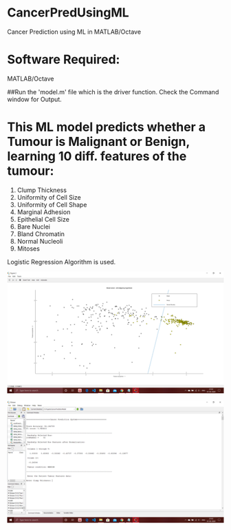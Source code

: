 # CancerPredUsingML
Cancer Prediction using ML in MATLAB/Octave

# Software Required:
MATLAB/Octave


##Run the 'model.m' file which is the driver function. Check the Command window for Output.

# This ML model predicts whether a Tumour is Malignant or Benign, learning 10 diff. features of the tumour:
1) Clump Thickness
2) Uniformity of Cell Size
3) Uniformity of Cell Shape
4) Marginal Adhesion
5) Epithelial Cell Size
6) Bare Nuclei
7) Bland Chromatin
8) Normal Nucleoli
9) Mitoses

Logistic Regression Algorithm is used.

![Decision Boundary](https://github.com/soumyadeeptadas/CancerPredUsingML/blob/master/images/Screenshot%20(332).png)

![Output & Accuracies](https://github.com/soumyadeeptadas/CancerPredUsingML/blob/master/images/Screenshot%20(333).png)
